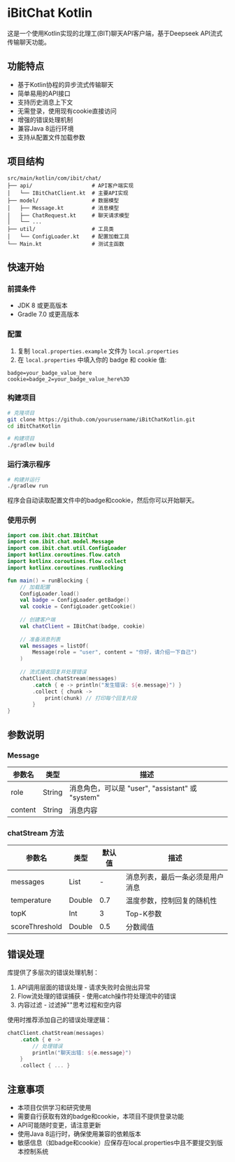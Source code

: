 # iBitChat Kotlin

这是一个使用Kotlin实现的北理工(BIT)聊天API客户端，基于Deepseek API流式传输聊天功能。

## 功能特点

- 基于Kotlin协程的异步流式传输聊天
- 简单易用的API接口
- 支持历史消息上下文
- 无需登录，使用现有cookie直接访问
- 增强的错误处理机制
- 兼容Java 8运行环境
- 支持从配置文件加载参数

## 项目结构

```
src/main/kotlin/com/ibit/chat/
├── api/                   # API客户端实现
│   └── IBitChatClient.kt  # 主要API实现
├── model/                 # 数据模型
│   ├── Message.kt         # 消息模型
│   ├── ChatRequest.kt     # 聊天请求模型
│   └── ...
├── util/                  # 工具类
│   └── ConfigLoader.kt    # 配置加载工具
└── Main.kt                # 测试主函数
```

## 快速开始

### 前提条件

- JDK 8 或更高版本
- Gradle 7.0 或更高版本

### 配置

1. 复制 `local.properties.example` 文件为 `local.properties`
2. 在 `local.properties` 中填入你的 badge 和 cookie 值:

```properties
badge=your_badge_value_here
cookie=badge_2=your_badge_value_here%3D
```

### 构建项目

```bash
# 克隆项目
git clone https://github.com/yourusername/iBitChatKotlin.git
cd iBitChatKotlin

# 构建项目
./gradlew build
```

### 运行演示程序

```bash
# 构建并运行
./gradlew run
```

程序会自动读取配置文件中的badge和cookie，然后你可以开始聊天。

### 使用示例

```kotlin
import com.ibit.chat.IBitChat
import com.ibit.chat.model.Message
import com.ibit.chat.util.ConfigLoader
import kotlinx.coroutines.flow.catch
import kotlinx.coroutines.flow.collect
import kotlinx.coroutines.runBlocking

fun main() = runBlocking {
    // 加载配置
    ConfigLoader.load()
    val badge = ConfigLoader.getBadge()
    val cookie = ConfigLoader.getCookie()
    
    // 创建客户端
    val chatClient = IBitChat(badge, cookie)
    
    // 准备消息列表
    val messages = listOf(
        Message(role = "user", content = "你好，请介绍一下自己")
    )
    
    // 流式接收回复并处理错误
    chatClient.chatStream(messages)
        .catch { e -> println("发生错误: ${e.message}") }
        .collect { chunk ->
            print(chunk) // 打印每个回复片段
        }
}
```

## 参数说明

### Message

| 参数名 | 类型 | 描述 |
| --- | --- | --- |
| role | String | 消息角色，可以是 "user", "assistant" 或 "system" |
| content | String | 消息内容 |

### chatStream 方法

| 参数名 | 类型 | 默认值 | 描述 |
| --- | --- | --- | --- |
| messages | List<Message> | - | 消息列表，最后一条必须是用户消息 |
| temperature | Double | 0.7 | 温度参数，控制回复的随机性 |
| topK | Int | 3 | Top-K参数 |
| scoreThreshold | Double | 0.5 | 分数阈值 |

## 错误处理

库提供了多层次的错误处理机制：

1. API调用层面的错误处理 - 请求失败时会抛出异常
2. Flow流处理的错误捕获 - 使用catch操作符处理流中的错误
3. 内容过滤 - 过滤掉"<think>"思考过程和空内容

使用时推荐添加自己的错误处理逻辑：

```kotlin
chatClient.chatStream(messages)
    .catch { e -> 
        // 处理错误
        println("聊天出错: ${e.message}")
    }
    .collect { ... }
```

## 注意事项

- 本项目仅供学习和研究使用
- 需要自行获取有效的badge和cookie，本项目不提供登录功能
- API可能随时变更，请注意更新
- 使用Java 8运行时，确保使用兼容的依赖版本
- 敏感信息（如badge和cookie）应保存在local.properties中且不要提交到版本控制系统
